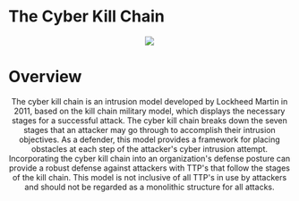 # The Cyber Kill Chain

<p align="center">
<img src="https://user-images.githubusercontent.com/90923369/214336518-ff0ea707-4e71-4f4c-8036-e80b3f77e058.png">
</p>

# Overview

<p align="center">
The cyber kill chain is an intrusion model developed by Lockheed Martin in 2011, based on the kill chain military model, which displays the necessary stages for a successful attack. The cyber kill chain breaks down the seven stages that an attacker may go through to accomplish their intrusion objectives. As a defender, this model provides a framework for placing obstacles at each step of the attacker's cyber intrusion attempt. Incorporating the cyber kill chain into an organization's defense posture can provide a robust defense against attackers with TTP's that follow the stages of the kill chain. This model is not inclusive of all TTP's in use by attackers and should not be regarded as a monolithic structure for all attacks.
</p>
